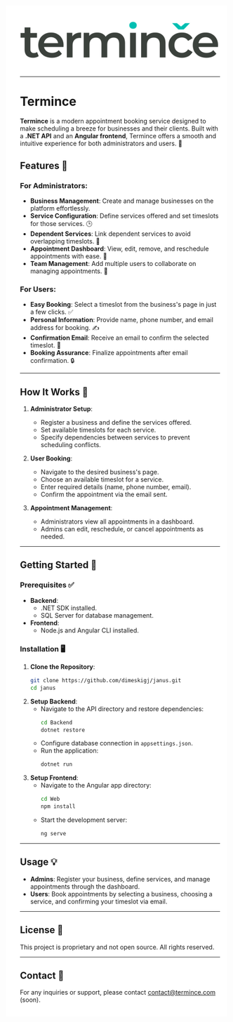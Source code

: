 <div style="background-color: white; padding: 1rem; padding-left: 2rem;">
    <img src="logo.svg" />
<div>

---

# Termince

**Termince** is a modern appointment booking service designed to make scheduling a breeze for businesses and their clients. Built with a **.NET API** and an **Angular frontend**, Termince offers a smooth and intuitive experience for both administrators and users. 🚀

## Features 🌟

### For Administrators:
- **Business Management**: Create and manage businesses on the platform effortlessly.
- **Service Configuration**: Define services offered and set timeslots for those services. 🕒
- **Dependent Services**: Link dependent services to avoid overlapping timeslots. 🔗
- **Appointment Dashboard**: View, edit, remove, and reschedule appointments with ease. 📅
- **Team Management**: Add multiple users to collaborate on managing appointments. 👥

### For Users:
- **Easy Booking**: Select a timeslot from the business's page in just a few clicks. ✅
- **Personal Information**: Provide name, phone number, and email address for booking. ✍️
- **Confirmation Email**: Receive an email to confirm the selected timeslot. 📧
- **Booking Assurance**: Finalize appointments after email confirmation. 🔒

---

## How It Works 🤔

1. **Administrator Setup**:
   - Register a business and define the services offered.
   - Set available timeslots for each service.
   - Specify dependencies between services to prevent scheduling conflicts.

2. **User Booking**:
   - Navigate to the desired business's page.
   - Choose an available timeslot for a service.
   - Enter required details (name, phone number, email).
   - Confirm the appointment via the email sent.

3. **Appointment Management**:
   - Administrators view all appointments in a dashboard.
   - Admins can edit, reschedule, or cancel appointments as needed.

---

## Getting Started 🚀

### Prerequisites ✅
- **Backend**:
  - .NET SDK installed.
  - SQL Server for database management.
- **Frontend**:
  - Node.js and Angular CLI installed.

### Installation 🖥️
1. **Clone the Repository**:
   ```bash
   git clone https://github.com/dimeskigj/janus.git
   cd janus
   ```
2. **Setup Backend**:
   - Navigate to the API directory and restore dependencies:
     ```bash
     cd Backend
     dotnet restore
     ```
   - Configure database connection in `appsettings.json`.
   - Run the application:
     ```bash
     dotnet run
     ```
3. **Setup Frontend**:
   - Navigate to the Angular app directory:
     ```bash
     cd Web
     npm install
     ```
   - Start the development server:
     ```bash
     ng serve
     ```

---

## Usage 💡
- **Admins**: Register your business, define services, and manage appointments through the dashboard.
- **Users**: Book appointments by selecting a business, choosing a service, and confirming your timeslot via email.

---

## License 📜
This project is proprietary and not open source. All rights reserved.

---

## Contact 📩
For any inquiries or support, please contact [contact@termince.com](mailto:contact@termince.com) (soon).

